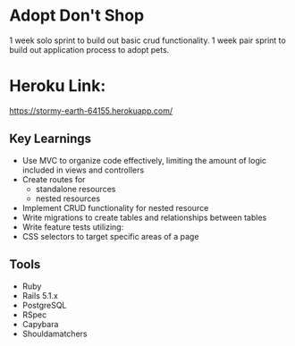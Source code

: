 # Adopt Don't Shop
1 week solo sprint to build out basic crud functionality. 1 week pair sprint to build out application process to adopt pets. 

# Heroku Link: 
https://stormy-earth-64155.herokuapp.com/

## Key Learnings

* Use MVC to organize code effectively, limiting the amount of logic included in views and controllers
* Create routes for
  - standalone resources
  - nested resources
* Implement CRUD functionality for nested resource
* Write migrations to create tables and relationships between tables
* Write feature tests utilizing:
* CSS selectors to target specific areas of a page

## Tools

- Ruby
- Rails 5.1.x
- PostgreSQL
- RSpec
- Capybara
- Shouldamatchers
